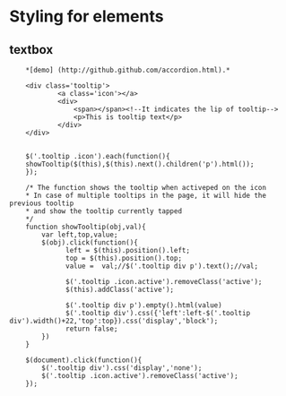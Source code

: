 Styling for elements
================================

textbox
--------------------------------

		
		
		*[demo] (http://github.github.com/accordion.html).*  
		
		<div class='tooltip'>
				<a class='icon'></a>	  
				<div>
					<span></span><!--It indicates the lip of tooltip-->
					<p>This is tooltip text</p>
				</div>
		</div>
		
		
		$('.tooltip .icon').each(function(){
		showTooltip($(this),$(this).next().children('p').html());
		});
		
		/* The function shows the tooltip when activeped on the icon 
		* In case of multiple tooltips in the page, it will hide the previous tooltip 
		* and show the tooltip currently tapped
		*/
		function showTooltip(obj,val){
			var left,top,value;
			$(obj).click(function(){
				  left = $(this).position().left;
				  top = $(this).position().top;
				  value =  val;//$('.tooltip div p').text();//val;

				  $('.tooltip .icon.active').removeClass('active');
				  $(this).addClass('active');

				  $('.tooltip div p').empty().html(value)
				  $('.tooltip div').css({'left':left-$('.tooltip div').width()+22,'top':top}).css('display','block');
				  return false;
			})
		}
	
		$(document).click(function(){
			$('.tooltip div').css('display','none');
			$('.tooltip .icon.active').removeClass('active');
		});